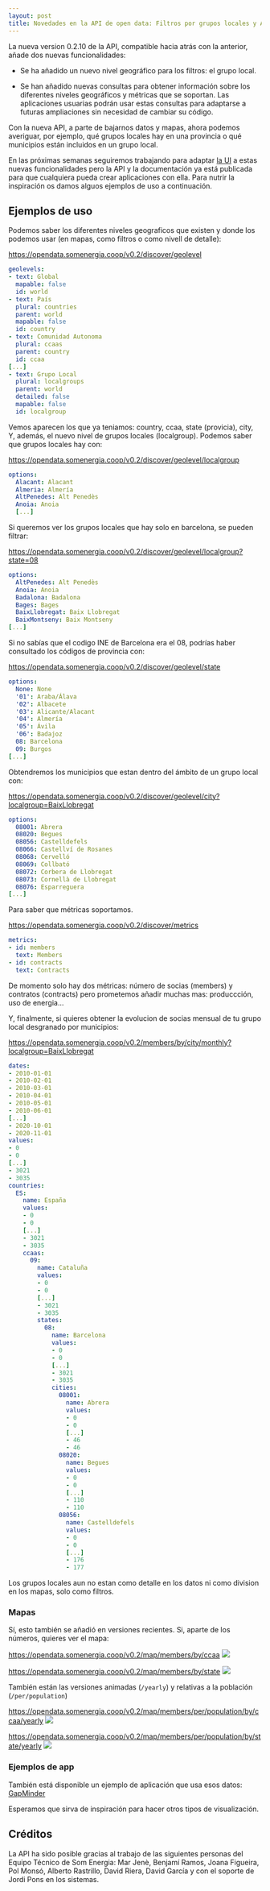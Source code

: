 ```yaml
---
layout: post
title: Novedades en la API de open data: Filtros por grupos locales y API de introspección
---
```



La nueva version 0.2.10 de la API, compatible hacia atrás con la anterior, añade dos nuevas funcionalidades:

- Se ha añadido un nuevo nivel geográfico para los filtros: el grupo local.

- Se han añadido nuevas consultas para obtener información sobre los diferentes niveles geográficos y métricas que se soportan.
  Las aplicaciones usuarias podrán usar estas consultas para adaptarse a futuras ampliaciones sin necesidad de cambiar su código.

Con la nueva API, a parte de bajarnos datos y mapas, ahora podemos averiguar, por ejemplo, qué grupos locales hay en una provincia o qué municipios están incluidos en un grupo local.

En las próximas semanas seguiremos trabajando para adaptar [la UI](https://opendata.somenergia.coop) a estas nuevas funcionalidades
pero la API y la documentación ya está publicada para que cualquiera pueda crear aplicaciones con ella.
Para nutrir la inspiración os damos alguos ejemplos de uso a continuación.

## Ejemplos de uso

Podemos saber los diferentes niveles geograficos que existen y donde los podemos usar (en mapas, como filtros o como nivell de detalle):

<https://opendata.somenergia.coop/v0.2/discover/geolevel>

```yaml
geolevels:
- text: Global
  mapable: false
  id: world
- text: País
  plural: countries
  parent: world
  mapable: false
  id: country
- text: Comunidad Autonoma
  plural: ccaas
  parent: country
  id: ccaa
[...]
- text: Grupo Local
  plural: localgroups
  parent: world
  detailed: false
  mapable: false
  id: localgroup
```

Vemos aparecen los que ya teniamos: country, ccaa, state (provicia), city, Y, además, el nuevo nivel de grupos locales (localgroup). Podemos saber que grupos locales hay con:

<https://opendata.somenergia.coop/v0.2/discover/geolevel/localgroup>

```yaml
options:
  Alacant: Alacant
  Almeria: Almería
  AltPenedes: Alt Penedès
  Anoia: Anoia
  [...]
```

Si queremos ver los grupos locales que hay solo en barcelona, se pueden filtrar:

<https://opendata.somenergia.coop/v0.2/discover/geolevel/localgroup?state=08>

```yaml
options:
  AltPenedes: Alt Penedès
  Anoia: Anoia
  Badalona: Badalona
  Bages: Bages
  BaixLlobregat: Baix Llobregat
  BaixMontseny: Baix Montseny
[...]
```

Si no sabías que el codigo INE de Barcelona era el 08, podrías haber consultado los códigos de provincia con:

<https://opendata.somenergia.coop/v0.2/discover/geolevel/state>

```yaml
options:
  None: None
  '01': Araba/Álava
  '02': Albacete
  '03': Alicante/Alacant
  '04': Almería
  '05': Ávila
  '06': Badajoz
  08: Barcelona
  09: Burgos
[...]
```

Obtendremos los municipios que estan dentro del ámbito de un grupo local con:

<https://opendata.somenergia.coop/v0.2/discover/geolevel/city?localgroup=BaixLlobregat>

```yaml
options:
  08001: Abrera
  08020: Begues
  08056: Castelldefels
  08066: Castellví de Rosanes
  08068: Cervelló
  08069: Collbató
  08072: Corbera de Llobregat
  08073: Cornellà de Llobregat
  08076: Esparreguera
[...]
```

Para saber que métricas soportamos.

<https://opendata.somenergia.coop/v0.2/discover/metrics>

```yaml
metrics:
- id: members
  text: Members
- id: contracts
  text: Contracts
```

De momento solo hay dos métricas: número de socias (members) y contratos (contracts) pero prometemos añadir muchas mas: produccción, uso de energia...

Y, finalmente, si quieres obtener la evolucion de socias mensual de tu grupo local desgranado por municipios:

<https://opendata.somenergia.coop/v0.2/members/by/city/monthly?localgroup=BaixLlobregat>

```yaml
dates:
- 2010-01-01
- 2010-02-01
- 2010-03-01
- 2010-04-01
- 2010-05-01
- 2010-06-01
[...]
- 2020-10-01
- 2020-11-01
values:
- 0
- 0
[...]
- 3021
- 3035
countries:
  ES:
    name: España
    values:
    - 0
    - 0
    [...]
    - 3021
    - 3035
    ccaas:
      09:
        name: Cataluña
        values:
        - 0
        - 0
        [...]
        - 3021
        - 3035
        states:
          08:
            name: Barcelona
            values:
            - 0
            - 0
            [...]
            - 3021
            - 3035
            cities:
              08001:
                name: Abrera
                values:
                - 0
                - 0
                [...]
                - 46
                - 46
              08020:
                name: Begues
                values:
                - 0
                - 0
                [...]
                - 110
                - 110
              08056:
                name: Castelldefels
                values:
                - 0
                - 0
                [...]
                - 176
                - 177
```

Los grupos locales aun no estan como detalle en los datos ni como division en los mapas, solo como filtros.

### Mapas

Sí, esto también se añadió en versiones recientes.
Si, aparte de los números, quieres ver el mapa:

<https://opendata.somenergia.coop/v0.2/map/members/by/ccaa>
![](https://opendata.somenergia.coop/v0.2/map/members/by/ccaa)

<https://opendata.somenergia.coop/v0.2/map/members/by/state>
![](https://opendata.somenergia.coop/v0.2/map/members/by/state)

También están las versiones animadas (`/yearly`) y relativas a la población (`/per/population`)

<https://opendata.somenergia.coop/v0.2/map/members/per/population/by/ccaa/yearly>
![](https://opendata.somenergia.coop/v0.2/map/members/per/population/by/ccaa/yearly)

<https://opendata.somenergia.coop/v0.2/map/members/per/population/by/state/yearly>
![](https://opendata.somenergia.coop/v0.2/map/members/per/population/by/state/yearly)


### Ejemplos de app

También está disponible un ejemplo de aplicación que usa esos datos: [GapMinder](https://opendata.somenergia.coop/ui/gapminder.html)

Esperamos que sirva de inspiración para hacer otros tipos de visualización.

## Créditos

La API ha sido posible gracias al trabajo de las siguientes personas del Equipo Técnico de Som Energia: 
Mar Jenè,
Benjamí Ramos,
Joana Figueira,
Pol Monsó,
Alberto Rastrillo,
David Riera,
David García
y con el soporte de Jordi Pons en los sistemas.



